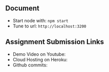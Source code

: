 ## Document
* Start node with:  ``` npm start ```
* Tune to url: ``` http://localhost:3200 ```

## Assignment Submission Links
* Demo Video on Youtube:
* Cloud Hosting on Heroku:
* Github commits: 




